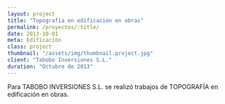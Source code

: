 ```yaml
---
layout: project
title: "Topografía en edificación en obras"
permalink: /proyectos/:title/
date: 2013-10-01
meta: Edificación
class: project
thumbnail: "/assets/img/thumbnail.project.jpg"
client: "Tabobo Inversiones S.L."
duration: "Octubre de 2013"
---
```


Para TABOBO INVERSIONES S.L. se realizó trabajos de TOPOGRAFÍA en edificación en obras.
